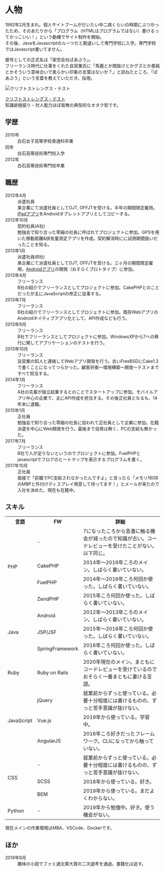 # 人物

1992年2月生まれ。個人サイトブームがだいたい中二病くらいの時期にぶつかったため、そのあたりから「プログラム（HTMLはプログラムではない）書けるってかっこいい！」という動機でサイト制作を開始。  
その後、JavaをJavascriptのルーツだと勘違いして専門学校に入学。専門学校ではJavascript書いてません。

屋号としての正式名は「架空会社ぱあぷう」。  
フリーランス時代に仕事をくれた自営業氏に「馬鹿とか間抜けとかグズとか愚鈍とかそういう意味合いで柔らかい印象の言葉はないか？」と訊ねたところ、「ぱあぷう」という言葉を教えていただき、採用。

<img :src="$withBase('/images/strengthfinder.jpg')" alt="クリフトストレングス・テスト">

[クリフトストレングス・テスト](https://www.gallup.com/cliftonstrengths/ja/253661/CliftonStrengths.aspx)  
知識欲極振り・対人能力ほぼ皆無の典型的なオタク型です。

## 学歴

<dl>
  <dt>2010年</dt><dd>白石女子高等学校普通科卒業</dd>
  <dt>同年</dt><dd>白石高等技術専門校入学</dd>
  <dt>2012年</dt><dd>白石高等技術専門校卒業</dd>
</dl>

## 職歴

<dl>
  <dt>2012年4月</dt><dd>派遣社員<br />某企業にて派遣社員としてOJT, OFFJTを受ける。半年の期間限定雇用。<a href="https://apps.apple.com/jp/app/id502838812" target="_blank">iPadアプリ</a>をAndroidタブレットアプリとしてコピーする。</dd>
  <dt>2012年10月</dt><dd>契約社員(A社)<br />勉強会で知り合った零細の社長に呼ばれてプロジェクトに参加。GPSを用いた移動距離&排気量測定アプリを作成。契約解消時にに試用期間扱いだったことを知る。</dd>
  <dt>2013年1月</dt><dd>派遣社員(B社)<br />某企業にて派遣社員としてOJT, OFFJTを受ける。三ヶ月の期間限定雇用。<a href="http://tegakidenwa.jp/" target="_blank">Androidアプリ</a>の開発（おそらくプロトタイプ）に参加。</dd>
  <dt>2013年4月</dt><dd>フリーランス<br />B社の紹介でフリーランスとしてプロジェクトに参加。CakePHPとのことだったが主にJavaScriptの修正に従事する。</dd>
  <dt>2013年7月</dt><dd>フリーランス<br />B社の紹介でフリーランスとしてプロジェクトに参加。既存WebアプリのAndroidネイティブアプリ化として、API作成なども行う。</dd>
  <dt>2013年9月</dt><dd>フリーランス<br />B社でフリーランスとしてプロジェクトに参加。WindowsXPから7への移行に関してアプリケーションのテストを行う。</dd>
  <dt>2013年10月</dt><dd>フリーランス<br />自営業の知人と連絡してWebアプリ開発を行う。古いFreeBSDにCake1.3で書くことになってつらかった。顧客折衝〜環境構築〜開発〜テストまですべて担当する。</dd>
  <dt>2014年1月</dt><dd>フリーランス<br />A社の先輩が独立起業するとのことでスタートアップに参加。モバイルアプリ中心の企業で、主にAPI作成を担当する。その後正社員となるも、14年末に退職。</dd>
  <dt>2015年1月</dt><dd>正社員<br />勉強会で知り合った零細の社長に拾われて正社員として企業に参加。在籍派遣を中心にWeb開発を行う。最後まで自席は無く、PCの支給も無かった。</dd>
  <dt>2017年7月</dt><dd>フリーランス<br />B社で人が足りないというのでプロジェクトに参加。FuelPHPとjavascriptでフロアのヒートマップを表示するプログラムを書く。</dd>
  <dt>2017年10月</dt><dd>正社員<br />面接で「前職でPC支給されなかったんですよ」と言ったら「メモリ16GBのMBPと外付けディスプレイ用意して待ってます！」とメールが来たので入社を決めた。現在も在籍中。</dd>
</dl>

## スキル

<table>
<tr>
  <th>言語</th><th>FW</th><th>詳細</th>
</tr>
<tr>
  <td rowspan="4">PHP</td><td>-</td><td>7になったころから急激に触る機会が減ったので知識が古い。コードレビューを受けたことがない。以下同じ。</td>
</tr>
<tr>
  <td>CakePHP</td><td>2014年〜2016年ころのメイン。しばらく書いていない。</td>
</tr>
<tr>
  <td>FuelPHP</td><td>2014年〜2016年ころ何回か使った。しばらく書いていない。</td>
</tr>
<tr>
  <td>ZendPHP</td><td>2015年ころ何回か使った。しばらく書いていない。</td>
</tr>
<tr>
  <td rowspan="3">Java</td><td>Android</td><td>2012年〜2013年ころのメイン。しばらく書いていない。</td>
</tr>
<tr>
  <td>JSP/JSF</td><td>2015年〜2016年ころ何回か使った。しばらく書いていない。</td>
</tr>
<tr>
  <td>SpringFramework</td><td>2016年ころ何回か使った。しばらく書いていない。</td>
</tr>
<tr>
  <td>Ruby</td><td>Ruby on Rails</td><td>2020年現在のメイン。まともにコードレビューを受けているのでおそらく一番まともに書ける言語。</td>
</tr>
<tr>
  <td rowspan="3">JavaScript</td><td>jQuery</td><td>就業前からずっと使っている。必要十分程度には書けるものの、ずっと苦手意識が抜けない。</td>
</tr>
<tr>
  <td>Vue.js</td><td>2019年から使っている。学習中。</td>
</tr>
<tr>
  <td>AngularJS</td><td>2016年ころ好きだったフレームワーク。CLIになってから触っていない。</td>
</tr>
<tr>
  <td rowspan="3">CSS</td><td>-</td><td>就業前からずっと使っている。必要十分程度には書けるものの、ずっと苦手意識が抜けない。</td>
</tr>
<tr>
  <td>SCSS</td><td>2018年から使っている。好き。</td>
</tr>
<tr>
  <td>BEM</td><td>2019年から使っている。まだよくわからない。</td>
</tr>
<tr>
  <td>Python</td><td>-</td><td>2019年から勉強中。好き。使う機会がない。</td>
</tr>
</table>

現在メインの作業環境はMBA、VSCode、Dockerです。

## ほか

<dl>
  <dt>2019年8月</dt><dd>趣味の小説でファミ通文庫大賞の二次選考を通過。書籍化は逃す。</dd>
</dl>